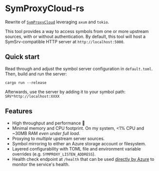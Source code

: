 # SymProxyCloud-rs
Rewrite of [`SymProxyCloud`](https://github.com/microsoft/SymProxyCloud/tree/main) leveraging `axum` and `tokio`.

This tool provides a way to access symbols from one or more upstream sources, with or without authentication.
By default, this tool will host a SymSrv-compatible HTTP server at `http://localhost:5000`.

## Quick start
Read through and adjust the symbol server configuration in `default.toml`.
Then, build and run the server:

```
cargo run --release
```

Afterwards, use the server by adding it to your symbol path: `SRV*http://localhost:XXXX`

## Features
* High throughput and performance 🚀
* Minimal memory and CPU footprint. On my system, <1% CPU and ~30MB RAM _even under full load_.
* Proxying to _multiple_ upstream server sources.
* Symbol mirroring to either an Azure storage account or filesystem.
* Layered configurability with TOML file and environment variable overrides (e.g. `SYMPROXY_LISTEN_ADDRESS`).
* Health check endpoint at `/health` that can be used [directly by Azure](https://learn.microsoft.com/en-us/azure/app-service/monitor-instances-health-check?tabs=dotnet) to monitor the service's health.
